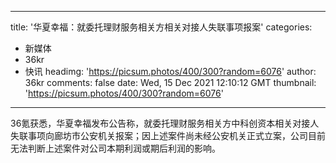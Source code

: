 
---
title: '华夏幸福：就委托理财服务相关方相关对接人失联事项报案'
categories: 
 - 新媒体
 - 36kr
 - 快讯
headimg: 'https://picsum.photos/400/300?random=6076'
author: 36kr
comments: false
date: Wed, 15 Dec 2021 12:10:12 GMT
thumbnail: 'https://picsum.photos/400/300?random=6076'
---

<div>   
36氪获悉，华夏幸福发布公告称，就委托理财服务相关方中科创资本相关对接人失联事项向廊坊市公安机关报案；因上述案件尚未经公安机关正式立案，公司目前无法判断上述案件对公司本期利润或期后利润的影响。  
</div>
            